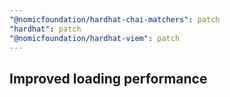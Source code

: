```yaml
---
"@nomicfoundation/hardhat-chai-matchers": patch
"hardhat": patch
"@nomicfoundation/hardhat-viem": patch
---
```

Improved loading performance
---
